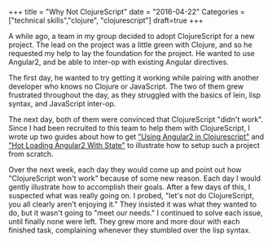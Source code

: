 +++
title = "Why Not ClojureScript"
date = "2016-04-22"
Categories = ["technical skills","clojure", "clojurescript"]
draft=true
+++

A while ago, a team in my group decided to adopt ClojureScript for a new
project. The lead on the project was a little green with Clojure, and so he
requested my help to lay the foundation for the project. He wanted to use
Angular2, and be able to inter-op with existing Angular directives.

The first day, he wanted to try getting it working while pairing with another
developer who knows no Clojure or JavaScript. The two of them grew frustrated
throughout the day, as they struggled with the basics of lein, lisp syntax, and
JavaScript inter-op.

The next day, both of them were convinced that ClojureScript "didn't work".
Since I had been recruited to this team to help them with ClojureScript, I wrote
up two guides about how to get
["Using Angular2 in Clojurescript"](http://deliberate-software/cljs-angular2/)
and
["Hot Loading Angular2 With State"](http://deliberate-software/figwheel-angular2/)
to illustrate how to setup such a project from scratch.

Over the next week, each day they would come up and point out how "ClojureScript
won't work" because of some new reason. Each day I would gently illustrate how
to accomplish their goals. After a few days of this, I suspected what was really
going on. I probed, "let's not do ClojureScript, you all clearly aren't enjoying
it." They insisted it was what they wanted to do, but it wasn't going to "meet
our needs." I continued to solve each issue, until finally none were left. They
grew more and more dour with each finished task, complaining whenever they
stumbled over the lisp syntax.

 
